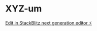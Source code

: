 # XYZ-um

[Edit in StackBlitz next generation editor ⚡️](https://stackblitz.com/~/github.com/weassss/XYZ-um)